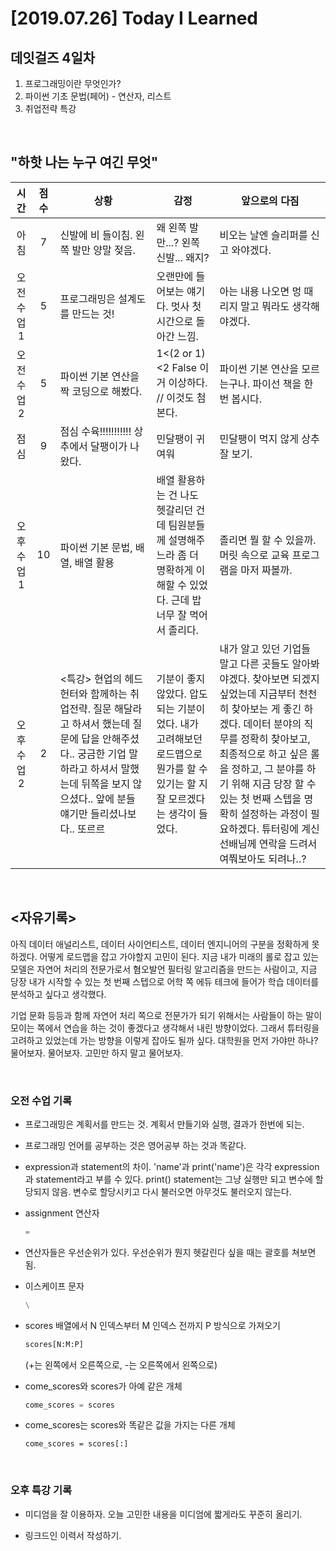 # [2019.07.26] Today I Learned
## 데잇걸즈 4일차
 
1. 프로그래밍이란 무엇인가?
2. 파이썬 기초 문법(페어) - 연산자, 리스트
3. 취업전략 특강

<br>

## "하핫 나는 누구 여긴 무엇"

|시간|점수|상황 | 감정 | 앞으로의 다짐|
|:---:|:---:|---|---|---|
|아침|7|신발에 비 들이침. 왼쪽 발만 양말 젖음.|왜 왼쪽 발만...? 왼쪽 신발... 왜지?|비오는 날엔 슬리퍼를 신고 와야겠다.|
|오전 수업1|5|프로그래밍은 설계도를 만드는 것!|오랜만에 들어보는 얘기다. 멋사 첫시간으로 돌아간 느낌.|아는 내용 나오면 멍 때리지 말고 뭐라도 생각해야겠다.|
|오전 수업2|5|파이썬 기본 연산을 짝 코딩으로 해봤다.|1<(2 or 1)<2 False 이거 이상하다. // 이것도 첨 본다.|파이썬 기본 연산을 모르는구나. 파이선 책을 한 번 봅시다.|
|점심|9|점심 수육!!!!!!!!!!! 상추에서 달팽이가 나왔다.|민달팽이 귀여워|민달팽이 먹지 않게 상추 잘 보기.|
|오후 수업 1|10|파이썬 기본 문법, 배열, 배열 활용|배열 활용하는 건 나도 헷갈리던 건데 팀원분들께 설명해주느라 좀 더 명확하게 이해할 수 있었다. 근데 밥 너무 잘 먹어서 졸리다.|졸리면 뭘 할 수 있을까. 머릿 속으로 교육 프로그램을 마저 짜볼까.|
|오후 수업 2|2|<특강> 현업의 헤드헌터와 함께하는 취업전략. 질문 해달라고 하셔서 했는데 질문에 답을 안해주셨다.. 궁금한 기업 말하라고 하셔서 말했는데 뒤쪽을 보지 않으셨다.. 앞에 분들 얘기만 들리셨나보다.. 또르르 |기분이 좋지 않았다. 압도되는 기분이었다. 내가 고려해보던 로드맵으로 뭔가를 할 수 있기는 할 지 잘 모르겠다는 생각이 들었다.|내가 알고 있던 기업들 말고 다른 곳들도 알아봐야겠다. 찾아보면 되겠지 싶었는데 지금부터 천천히 찾아보는 게 좋긴 하겠다. 데이터 분야의 직무를 정확히 찾아보고, 최종적으로 하고 싶은 롤을 정하고, 그 분야를 하기 위해 지금 당장 할 수 있는 첫 번째 스텝을 명확히 설정하는 과정이 필요하겠다. 튜터링에 계신 선배님께 연락을 드려서 여쭤보아도 되려나..?|

<br>

## <자유기록>

아직 데이터 애널리스트, 데이터 사이언티스트, 데이터 엔지니어의 구분을 정확하게 못하겠다. 어떻게 로드맵을 잡고 가야할지 고민이 된다. 지금 내가 미래의 롤로 잡고 있는 모델은 자연어 처리의 전문가로서 혐오발언 필터링 알고리즘을 만드는 사람이고, 지금 당장 내가 시작할 수 있는 첫 번째 스텝으로 어학 쪽 에듀 테크에 들어가 학습 데이터를 분석하고 싶다고 생각했다.

기업 문화 등등과 함께 자연어 처리 쪽으로 전문가가 되기 위해서는 사람들이 하는 말이 모이는 쪽에서 연습을 하는 것이 좋겠다고 생각해서 내린 방향이었다. 그래서 튜터링을 고려하고 있었는데 가는 방향을 이렇게 잡아도 될까 싶다. 대학원을 먼저 가야만 하나? 물어보자. 물어보자. 고민만 하지 말고 물어보자.

<br>

### 오전 수업 기록

* 프로그래밍은 계획서를 만드는 것. 계획서 만들기와 실행, 결과가 한번에 되는.

* 프로그래밍 언어를 공부하는 것은 영어공부 하는 것과 똑같다.

* expression과 statement의 차이.
    'name'과 print('name')은 각각 expression과 statement라고 부를 수 있다.
print() statement는 그냥 실행만 되고 변수에 할당되지 않음. 변수로 할당시키고 다시 불러오면 아무것도 불러오지 않는다.

* assignment 연산자
    ```python
    =
    ```

* 연산자들은 우선순위가 있다. 우선순위가 뭔지 헷갈린다 싶을 때는 괄호를 쳐보면 됨.

* 이스케이프 문자 
    ```python
    \
    ```

* scores 배열에서 N 인덱스부터 M 인덱스 전까지 P 방식으로 가져오기 
    ```python
    scores[N:M:P]
    ```
    (+는 왼쪽에서 오른쪽으로, -는 오른쪽에서 왼쪽으로)

* come_scores와 scores가 아예 같은 개체
    ```python
    come_scores = scores
    ```

* come_scores는 scores와 똑같은 값을 가지는 다른 개체
    ```pythom
    come_scores = scores[:]
    ``` 

<br>

### 오후 특강 기록

* 미디엄을 잘 이용하자. 오늘 고민한 내용을 미디엄에 짧게라도 꾸준히 올리기.

* 링크드인 이력서 작성하기.